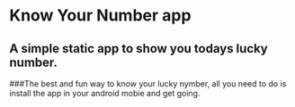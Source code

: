 ﻿# Know Your Number app
## A simple static app to show you todays lucky number.
###The best and fun way to know your lucky nymber, all you need to do is install the app in your android mobie and get going.

